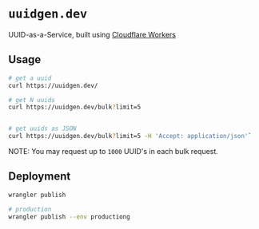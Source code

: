 # `uuidgen.dev`

UUID-as-a-Service, built using [Cloudflare Workers](https://workers.cloudflare.com/)

## Usage

```bash
# get a uuid
curl https://uuidgen.dev/

# get N uuids
curl https://uuidgen.dev/bulk?limit=5


# get uuids as JSON
curl https://uuidgen.dev/bulk?limit=5 -H 'Accept: application/json'`
```

NOTE: You may request up to `1000` UUID's in each bulk request.

## Deployment

```bash
wrangler publish

# production
wrangler publish --env productiong
```